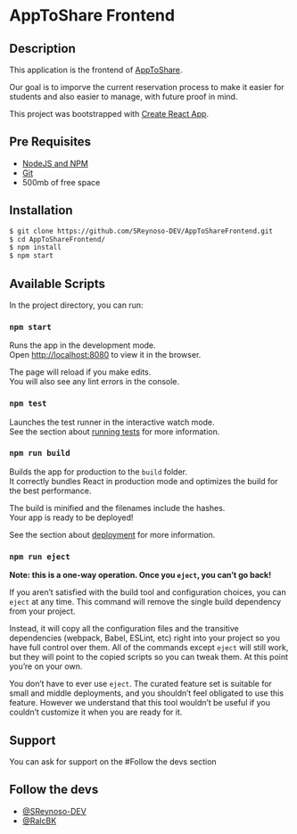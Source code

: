 # AppToShare Frontend


## Description

This application is the frontend of [AppToShare](https://github.com/FerLuisxd/CubiculosPoolBackend).

Our goal is to imporve the current reservation process to make it easier for students and also easier to manage, with future proof in mind.

This project was bootstrapped with [Create React App](https://github.com/facebook/create-react-app).

## Pre Requisites

* [NodeJS and NPM](https://nodejs.org/en/)
* [Git](https://git-scm.com)
* 500mb of free space

## Installation

```bash
$ git clone https://github.com/SReynoso-DEV/AppToShareFrontend.git
$ cd AppToShareFrontend/
$ npm install
$ npm start
```

## Available Scripts

In the project directory, you can run:

### `npm start`

Runs the app in the development mode.<br />
Open [http://localhost:8080](http://localhost:8080) to view it in the browser.

The page will reload if you make edits.<br />
You will also see any lint errors in the console.

### `npm test`

Launches the test runner in the interactive watch mode.<br />
See the section about [running tests](https://facebook.github.io/create-react-app/docs/running-tests) for more information.

### `npm run build`

Builds the app for production to the `build` folder.<br />
It correctly bundles React in production mode and optimizes the build for the best performance.

The build is minified and the filenames include the hashes.<br />
Your app is ready to be deployed!

See the section about [deployment](https://facebook.github.io/create-react-app/docs/deployment) for more information.

### `npm run eject`

**Note: this is a one-way operation. Once you `eject`, you can’t go back!**

If you aren’t satisfied with the build tool and configuration choices, you can `eject` at any time. This command will remove the single build dependency from your project.

Instead, it will copy all the configuration files and the transitive dependencies (webpack, Babel, ESLint, etc) right into your project so you have full control over them. All of the commands except `eject` will still work, but they will point to the copied scripts so you can tweak them. At this point you’re on your own.

You don’t have to ever use `eject`. The curated feature set is suitable for small and middle deployments, and you shouldn’t feel obligated to use this feature. However we understand that this tool wouldn’t be useful if you couldn’t customize it when you are ready for it.

## Support

You can ask for support on the #Follow the devs section

## Follow the devs

-  [@SReynoso-DEV](https://github.com/SReynoso-DEV)
-  [@RalcBK](https://github.com/RalcBK)
